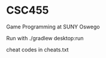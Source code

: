 # CSC455
Game Programming at SUNY Oswego

Run with ./gradlew desktop:run

cheat codes in cheats.txt
